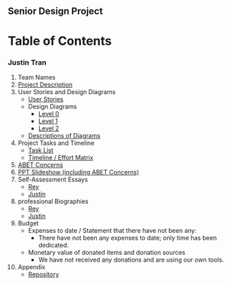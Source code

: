 ## Senior Design Project
# **Table of Contents**
### Justin Tran

1. Team Names
2. [Project Description](Project-Description.md)
3. User Stories and Design Diagrams
    - [User Stories](/Design/User_Stories.md)
    - Design Diagrams
       - [Level 0](Design/Design_Diagrams/Design_Diagram_1.png)
       - [Level 1](/Design/Design_Diagrams/Design_Diagram_2.png)
       - [Level 2](/Design/Design_Diagrams/Design_Diagram_3.png)
    - [Descriptions of Diagrams](/Design/Design_Diagrams/Design_Diagrams_Summary.pdf)
5. Project Tasks and Timeline
    - [Task List](/Tasklist.md)
    - [Timeline / Effort Matrix](/essays/Milestones,_Timeline,_and_Effort_Matrix.pdf)
6. [ABET Concerns](/essays/Senior_Design_Assignment_#7_-_Constraints_Essay.pdf) 
7. [PPT Slideshow (including ABET Concerns)](/essays/Senior_Design_Slides_(1).pdf)
8. Self-Assessment Essays
    - [Rey](/essays/CS5001_Capstone_Essay.pdf)
    - [Justin](/essays/Capstone_Assessment.pdf)
10. professional Biographies
    - [Rey](/Professional_Biographies/Rey_Biography.md)
    - [Justin](/Professional_Biographies/Justin-Tran-Professional-Biography.md)
12. Budget
    - Expenses to date / Statement that there have not been any:
        - There have not been any expenses to date; only time has been dedicated.
    - Monetary value of donated items and donation sources
        - We have not received any donations and are using our own tools.
13. Appendix
    - [Repository](https://github.com/tranjtGCP/Rey-Justin-Senior-Design-Project.git)
